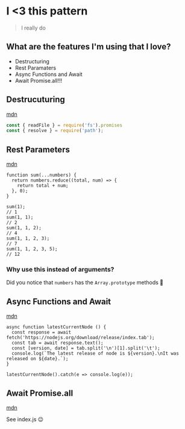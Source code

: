 # I <3 this pattern
> I really do

## What are the features I'm using that I love?

* Destructuring
* Rest Paramaters
* Async Functions and Await
* Await Promise.all!!!

## Destrucuturing

[mdn](https://developer.mozilla.org/en-US/docs/Web/JavaScript/Reference/Operators/Destructuring_assignment)

```js
const { readFile } = require('fs').promises
const { resolve } = require('path');
```

## Rest Parameters

[mdn](https://developer.mozilla.org/en-US/docs/Web/JavaScript/Reference/Functions/rest_parameters)

```
function sum(...numbers) {
  return numbers.reduce((total, num) => {
    return total + num;
  }, 0);
}

sum(1);
// 1
sum(1, 1);
// 2
sum(1, 1, 2);
// 4
sum(1, 1, 2, 3);
// 7
sum(1, 1, 2, 3, 5);
// 12
```

### Why use this instead of arguments?

Did you notice that `numbers` has the `Array.prototype` methods 🎉

## Async Functions and Await

[mdn](https://developer.mozilla.org/en-US/docs/Web/JavaScript/Reference/Statements/async_function)

```
async function latestCurrentNode () {
  const response = await fetch('https://nodejs.org/download/release/index.tab');
  const tab = await response.text();
  const [version, date] = tab.split('\n')[1].split('\t');
  console.log(`The latest release of node is ${version}.\nIt was released on ${date}.`);
}

latestCurrentNode().catch(e => console.log(e));
```

## Await Promise.all

[mdn](https://developer.mozilla.org/en-US/docs/Web/JavaScript/Reference/Operators/await)

See index.js 😉

